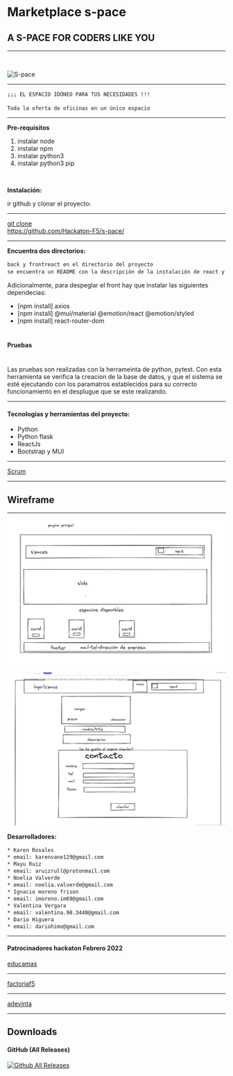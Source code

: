# Marketplace **s-pace**

## A S-PACE FOR CODERS LIKE YOU
___
<br>

![S-pace](https://coworkingspain.es/sites/default/files/styles/thumbnail-580x383/public/coworking/7l7a4540.jpg?itok=qQBHjvvG)

- - -
```
¡¡¡ EL ESPACIO IDÓNEO PARA TUS NECESIDADES !!!

Toda la oferta de oficinas en un único espacio 
```
---
**Pre-requisitos**

1. instalar node
2. instalar npm
3. instalar python3
4. instalar python3 pip
<br>

**Instalación:**

ir github y clonar el proyecto:

---
[git clone](https://github.com/Hackaton-F5/s-pace/) <br>    https://github.com/Hackaton-F5/s-pace/
- - -


**Encuentra dos directorios:**

```html
back y frontreact en el directorio del proyecto
se encuentra un README con la descripción de la instalación de react y python flask.
```
Adicionalmente, para despeglar el front hay que instalar las siguientes dependecias:
</br>
* [npm install] axios
* [npm install] @mui/material @emotion/react @emotion/styled
* [npm install] react-router-dom

#
**Pruebas**
# 

Las pruebas son realizadas con la
herrameinta de python, pytest.
Con esta herramienta se verifica la creacion de la base de datos,
y que el sistema se esté ejecutando con los paramatros establecidos
para su correcto funcionamiento en el desplugue que se este realizando.
___

#### **Tecnologías y herramientas del proyecto:**

* Python
* Python flask
* ReactJs
* Bootstrap y MUI
___
[Scrum](https://trello.com/b/Ol7dzpzO/marketplace) 
___
## Wireframe
---
![principal](img/principal.jpeg)

![contacto](img/contacto.jpeg)



**Desarrolladores:** 
```
* Karen Rosales 
* email: karenvane129@gmail.com
* Mayu Ruiz
* email: aruizrull@protonmail.com
* Noelia Valverde
* email: noelia.valverde@gmail.com
* Ignacio moreno frison 
* email: imoreno.im69@gmail.com
* Valentina Vergara 
* email: valentina.98.3440@gmail.com
* Dario Higuera 
* email: dariohimo@gmail.com
```
___
 #### Patrocinadores hackaton Febrero 2022

 [educamas](https://educamas.com.co/)<br>
- - -
 [factoriaf5](https://simplon.co/)<br>
___
 [adevinta](https://www.adevinta.es/)<br>
___
 ## Downloads
#### GitHub (All Releases)
[![Github All Releases](https://img.shields.io/github/downloads/atom/atom/total.svg?style=flat)]()  


